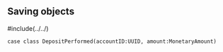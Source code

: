 ## Saving objects


#include(../../)

~~~ {.scala}
case class DepositPerformed(accountID:UUID, amount:MonetaryAmount)
~~~
